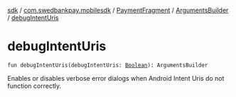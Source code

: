 [sdk](../../../index.md) / [com.swedbankpay.mobilesdk](../../index.md) / [PaymentFragment](../index.md) / [ArgumentsBuilder](index.md) / [debugIntentUris](./debug-intent-uris.md)

# debugIntentUris

`fun debugIntentUris(debugIntentUris: `[`Boolean`](https://kotlinlang.org/api/latest/jvm/stdlib/kotlin/-boolean/index.html)`): ArgumentsBuilder`

Enables or disables verbose error dialogs when Android Intent Uris
do not function correctly.

